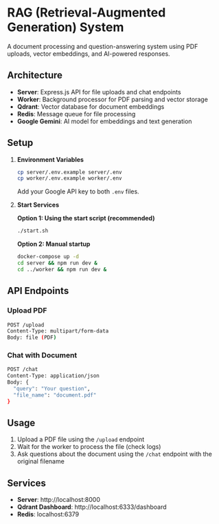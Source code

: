# RAG (Retrieval-Augmented Generation) System

A document processing and question-answering system using PDF uploads, vector embeddings, and AI-powered responses.

## Architecture

- **Server**: Express.js API for file uploads and chat endpoints
- **Worker**: Background processor for PDF parsing and vector storage
- **Qdrant**: Vector database for document embeddings
- **Redis**: Message queue for file processing
- **Google Gemini**: AI model for embeddings and text generation

## Setup

1. **Environment Variables**

   ```bash
   cp server/.env.example server/.env
   cp worker/.env.example worker/.env
   ```

   Add your Google API key to both `.env` files.

2. **Start Services**
   
   **Option 1: Using the start script (recommended)**
   ```bash
   ./start.sh
   ```
   
   **Option 2: Manual startup**
   ```bash
   docker-compose up -d
   cd server && npm run dev &
   cd ../worker && npm run dev &
   ```

## API Endpoints

### Upload PDF

```bash
POST /upload
Content-Type: multipart/form-data
Body: file (PDF)
```

### Chat with Document

```bash
POST /chat
Content-Type: application/json
Body: {
  "query": "Your question",
  "file_name": "document.pdf"
}
```

## Usage

1. Upload a PDF file using the `/upload` endpoint
2. Wait for the worker to process the file (check logs)
3. Ask questions about the document using the `/chat` endpoint with the original filename

## Services

- **Server**: http://localhost:8000
- **Qdrant Dashboard**: http://localhost:6333/dashboard
- **Redis**: localhost:6379

